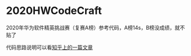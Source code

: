 # 2020HWCodeCraft
2020年华为软件精英挑战赛（复赛A榜）参考代码，A榜14s，B榜没成绩，就不贴了 

代码思路说明可以看[知乎上的一篇文章](https://zhuanlan.zhihu.com/p/136785097)


